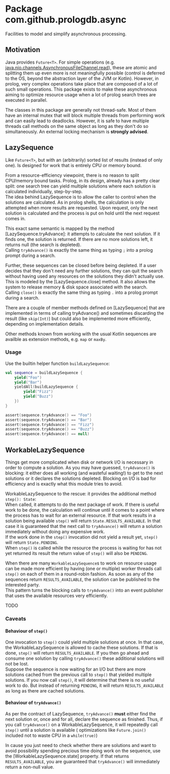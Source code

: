 # Package com.github.prologdb.async

Facilities to model and simplify asynchronous processing.

## Motivation

Java provides `Future<T>`. For simple operations (e.g. [java.nio.channels.AsynchronousFileChannel.read]),
these are atomic and splitting them up even more is not meaningfully possible (control
is deferred to the OS, beyond the abstraction layer of the JVM or Kotlin). However, in prolog,
very complex operations take place that are composed of a lot of such small operations.
This package exists to make these asynchronous aiming to optimize resource usage when a lot
of prolog search trees are executed in parallel.

The classes in this package are generally not thread-safe. Most of them have an internal
mutex that will block multiple threads from performing work and can easily lead to deadlocks.
However, it is safe to have multiple threads call methods on the same object as long as
they don't do so simultaneously. An external locking mechanism is **strongly advised**.

## LazySequence

Like `Future<T>`, but with an (arbitrarily) sorted list of results (instead of only one).
Is designed for work that is entirely CPU or memory bound.

From a resource-efficiency viewpoint, there is no reason to split CPU/memory bound tasks. Prolog,
in its design, already has a pretty clear split: one search tree can yield multiple solutions
where each solution is calculated individually, step-by-step.  
The idea behind LazySequence is to allow the caller to control when the solutions are calculated.
As in prolog shells, the calculation is only attempted when more results are requested.
Upon request, only the next solution is calculated and the process is put on hold until the
next request comes in.

This exact same semantic is mapped by the method [LazySequence.tryAdvance]: it attempts to
calculate the next solution. If it finds one, the solution is returned. If there are no more
solutions left, it returns null (the search is depleted).  
Calling `tryAdvance()` is exactly the same thing as typing `;` into a prolog prompt during
a search.

Further, these sequences can be closed before being depleted. If
a user decides that they don't need any further solutions, they
can quit the search without having used any resources on the
solutions they didn't actually use. This is modeled by
the [LazySequence.close] method. It also allows the system to release
memory & disk space associated with the search.  
Calling `close()` is exactly the same thing as typing `.` into a prolog prompt during
a search.

There are a couple of member methods defined on [LazySequence] that are implemented in terms
of calling tryAdvance() and sometimes discarding the result (like `skip(Int)`) but could also
be implemented more efficiently, depending on implementation details.

Other methods known from working with the usual Kotlin sequences are availble as extension methods,
e.g. `map` or `maxBy`.

### Usage

Use the builtin helper function `buildLazySequence`:

```kotlin
val sequence = buildLazySequence {
    yield("Foo")
    yield("Bar")
    yieldAll(buildLazySequence {
        yield("Fizz")
        yield("Buzz")
    })
}

assert(sequence.tryAdvance() == "Foo")
assert(sequence.tryAdvance() == "Bar")
assert(sequence.tryAdvance() == "Fizz")
assert(sequence.tryAdvance() == "Buzz")
assert(sequence.tryAdvance() == null)
```

## WorkableLazySequence

Things get more complicated when disk or network I/O is necessary in order to compute a
solution. As you may have guessed, `tryAdvance()` is blocking: it either does all working
(and wasteful waiting!) to get to the next solutions or it declares the solutions depleted.
Blocking on I/O is bad for efficiency and is exactly what this module tries to avoid.

WorkableLazySequence to the rescue: it provides the additional method `step(): State`:  
When called, it attempts to do the next package of work. If there is useful work to be
done, the calculation will continue until it comes to a point where the process has to wait
for an external resource.
If that work results in a solution being available `step()` will return `State.RESULTS_AVAILABLE`.
In that case it is guaranteed that the next call to `tryAdvance()` will return a solution immediately
without doing any expensive work.  
If the work done in the `step()` invocation did not yield a result yet, `step()` will return
`State.PENDING`.  
When `step()` is called while the resource the process is waiting for has not yet returned its
result the return value of `step()` will also be `PENDING`. 

When there are many `WorkableLazySequence`s to work on resource usage can be made more efficient by
having (one or multiple) worker threads call `step()` on each of them in a round-robin fashion.
As soon as any of the sequences return `RESULTS_AVAILABLE`, the solution can be published to the
interested party.  
This pattern turns the blocking calls to `tryAdvance()` into an event publisher that uses the
available resources very efficiently.

TODO 

### Caveats

#### Behaviour of `step()`

One invocation to `step()` could yield multiple solutions at once. In that case, the
WorkableLazySequence is allowed to cache these solutions. If that is done, `step()` will
return `RESULTS_AVAILABLE`. If you then go ahead and consume one solution by calling
`tryAdvance()` these additional solutions will not be lost.    
Suppose the sequence is now waiting for an I/O but there are more solutions cached from the
previous call to `step()` that yielded multiple solutions. If you now call `step()`, it will
determine that there is no useful work to do. But instead of returning `PENDING`, it will
return `RESULTS_AVAILABLE` as long as there are cached solutions.

#### Behaviour of `tryAdvance()`

As per the contract of LazySequence, `tryAdvance()` **must** either find the next solution
or, once and for all, declare the sequence as finished. Thus, if you call `tryAdvance()` on
a WorkableLazySequence, it will repeatedly call `step()` until a solution is available (
optimizations like `Future.join()` included not to waste CPU in a `while(true)`)

In cause you just need to check whether there are solutions and want to avoid possibility spending
precious time doing work on the sequence, use the [WorkableLazySequence.state] property. If that
returns `RESULTS_AVAILABLE`, you are guaranteed that `tryAdvance()` will immediately return a
non-null value.

[java.nio.channels.AsynchronousFileChannel.read]: https://docs.oracle.com/javase/10/docs/api/java/nio/channels/AsynchronousFileChannel.html#read(java.nio.ByteBuffer,long)